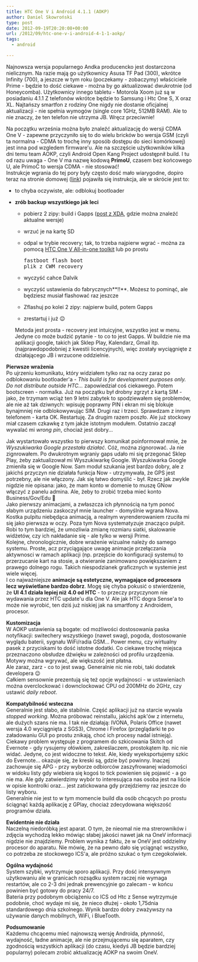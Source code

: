 ```yaml
---
title: HTC One V i Android 4.1.1 (AOKP)
author: Daniel Skowroński
type: post
date: 2012-09-19T20:20:08+00:00
url: /2012/09/htc-one-v-i-android-4-1-1-aokp/
tags:
  - android

---
```

Najnowsza wersja popularnego Andka producencko jest dostarczona nielicznym. Na razie mają go użytkownicy Asusa TF Pad (300), wkrótce Infinity (700), a jeszcze w tym roku (poczekamy - zobaczymy) właściciele Prime - będzie to dość ciekawe - można by go aktualizować dwukrotnie (od Honeycomba). Użytkownicy innego tabletu - Motorola Xoom już są w posiadaniu 4.1.1 Z telefonów wkrótce będzie to Samsung i Htc One S, X oraz XL. Najtańszy smartfon z rodziny One nigdy nie dostanie oficjalnej aktualizacji - nie spełnia wymogów (single core 1GHz, 512MB RAM). Ale to nie znaczy, że ten telefon nie utrzyma JB. Wręcz przeciwnie!

Na początku września można było znaleźć aktualizację do wersji CDMA One V - zapewne przyczyniło się to do wielu bricków bo wersja GSM (czyli ta normalna - CDMA to trochę inny sposób dostępu do sieci komórkowej) jest inna pod wzgledem firmware'u. Ale na szczęście użytkowników kilka dni temu team AOKP, czyli Android Open Kang Project udostępnił build. I tu od razu uwaga - One V ma nazwę kodową **PrimoU**, czasem bez końcowego U, ale PrimoC to wersja CDMA - nie stosować!  
Instrukcje wgrania do tej pory były często dość mało wiarygodne, dopiro teraz na stronie domowej ([link][1]) pojawiła się instrukcja, ale w skrócie jest to:

  * to chyba oczywiste, ale: odblokuj bootloader
  * **zrób backup wszystkiego jak leci**</u> 
      * pobierz 2 zipy: build i Gapps ([post z XDA][2], gdzie można znaleźć aktualne wersje)
      * wrzuć je na kartę SD
      * odpal w trybie recovery; tak, to trzeba najpierw wgrać - można za pomocą [HTC One V All-in-one toolkit][3] lub po prostu <pre class="EnlighterJSRAW bash">fastboot flash boot plik_z_CWM_recovery</pre>
    
      * wyczyść cahce Dalvik
      * wyczyść ustawienia do fabrycznych**!!**. Możesz to pominąć, ale będziesz musiał flashować raz jeszcze
      * Zflashuj po kolei 2 zipy: najpierw build, potem Gapps
      * zrestartuj i już 😉</ul> 
    Metoda jest prosta - recovery jest intuicyjne, wszystko jest w menu. Jedyne co może budzić pytanie - to co to jest Gapps. W buildzie nie ma aplikacji google, takich jak Sklep Play, Kalendarz, Gmail itp. (najprawdopodobniej z kwestii licencyjnych), więc zostały wyciągnięte z działającego JB i wrzucone oddzielnie.
    
    **Pierwsze wrażenia**  
    Po ujrzeniu komunikatu, który widziałem tylko raz na oczy zaraz po odblokowaniu bootloader'a - _This build is for development purposes only. Do not distribute outside HTC..._ zapowiedział coś ciekawego. Potem bootscreen - normalka. Już na początku był drobny zgrzyt z kartą SIM - jako, że trzymam wciąż ten 9 letni zabytek to spodziewałem się problemów, ale nie aż tak dziwnych: wpisuję poprawny PIN i ekran mi się blokuje bynajmniej nie odblokowywując SIM. Drugi raz i trzeci. Sprawdzam z innym telefonem - karta OK. Restartuję. Za drugim razem poszło. Ale już stockowy miał czasem czkawkę z tym jakże istotnym modułem. Ostatnio zaczął wywalać mi _wrong pin_, chociaż jest dobry...  
  
    Jak wystartowało wszystko to pierwszy komunikat poinformował mnie, że _Wyszukiwarka Google przestała działać_. Cóż, można zignorować. Ja nie zignrowałem. Po dwukrotnym wgraniy gaps udało mi się przegonać Sklep Play, żeby zaktualizował mi Wyszukiwarkę Google. Wyszukiwarka Google zmieniła się w Google Now. Sam moduł szukania jest bardzo dobry, ale z jakichś przyczyn nie działała funkcja Now - utrzymywała, że GPS jest potrzebny, ale nie włączony. Jak się łatwo domyślić - był. Rzecz jak zwykle nigdzie nie opisana: jako, że mam konto w domenie to muszę GNow włączyć z panelu admina. Ale, żeby to zrobić trzeba mieć konto Business/Gov/Edu 🙁  
    Jako pierwszy animacjami, a zwłaszcza ich płynnością na tym ponoć słabym urządzeniu zaskoczył mnie launcher - domyślnie wgrana Nova. Kostka pulpitu niebędąca animacją, a realnym wyrenderowaniem rzuciła mi się jako pierwsza w oczy. Poza tym Nova systematyzuje znacząco pulpit. Robi to tym bardziej, że umozliwia zmianę rozmiaru siatki, skalowanie widżetów, czy ich nakładanie się - ale tylko w wersji Prime.  
    Kolejne, chronologicznie, dobre wrażenie wizualne należy do samego systemu. Proste, acz przyciągające uwagę animacje przełączania aktywnosci w ramach aplikacji (np. przejście do konfiguracji systemu) to przerzucanie kart na stosie, a otwieranie zanimowano powiększaniem z prawego dolnego rogu. Takich niespodzianek graficznych w systemie jest wiele więcej.  
    I co najważniejsze **animacje są estetyczne, wymagające od procesora lecz wyświetlane bardzo dobrz**. Mogę się chyba pokusić o stwierdzenie, że **UI 4.1 działa lepiej niż 4.0 od HTC** - to przeczy przyczynom nie wydawania przez HTC update'u dla One V. Ale jak HTC dogra Sense'a to może nie wyrobić, ten dziś już niskiej jak na smartfony z Androidem, procesor.
    
    **Kustomizacja**  
    W AOKP ustawienia są bogate: od możliwości dostosowania paska notyfikacji: switechery wszystkiego (nawet swag), pogoda, dostosowanie wyglądu baterii, sygnału WiFi/radia GSM... Power menu, czy wirtualny pasek z przyciskami to dość istotne dodatki. Co ciekawe trochę miejsca przeznaczono obsłudze dźwięku w zależności od profilu urządzenia. Motywy można wgrywać, ale większość jest płatna.  
    Ale zaraz, zarz - co to jest swag. Generalnie nic nie robi, taki dodatek developera 😉  
    Całkiem sensownie prezentują się też opcje wydajnosci - w ustawieniach można overclockować i downclockować CPU od 200MHz do 2GHz, czy ustawić _daily reboot_.  
  
    **Kompatybilność wsteczna**  
    Generalnie jest słabo, ale stabilnie. Część aplikacji już na starcie wywala _stopped working_. Można próbować reinstallu, jakichś apk'ów z internetu, ale dużych szans nie ma. I tak nie działają: IVONA, Polaris Office (nawet wersja 4.0 wyciągnięta z SGS3), Chrome i Firefox (przeglądarki te po załadowaniu GUI po prostu znikają, choć ich procesy nadal istnieją).  
    Ciekawy problem występuje z programem do szkicowania Skitch od Evernote - gdy rysujemy ołówkiem, zakreślaczem, prostokątem itp. nic nie widać. Jedyne, co jest widoczne to tekst. Ale, kiedy wyeksportujemy szkic do Evernote... okazuje się, że kreski są, gdzie być powinny. Inaczej zachowuje się APG - przy wyborze odbiorców zaszyfrowanej wiadomości w widoku listy gdy wiebiera się kogoś to tick powienien się pojawić - a go nie ma. Ale gdy zatwierdzimy wybór to interesująca nas osoba jest na liście w opisie kontrolki oraz... jest zatickowana gdy przejdziemy raz jeszcze do listy wyboru.  
    Generalnie nie jest to w tym momencie build dla osób chcących po prostu ściągnąć każdą aplikację z GPlay, chociaż zdecydowana większość programów działa.
    
    **Ewidentnie nie działa**  
    Naczelną niedoróbką jest aparat. O tym, że nieomal nie ma strerowników i zdjęcia wychodzą lekko mówiąc słabej jakości nawet jak na OneV informacji nigdzie nie znajdziemy. Problem wynika z faktu, że w OneV jest oddzielny procesor do aparatu. Nie mówię, że na pewno dało się yciągnąć wszystko, co potrzeba ze stockowego ICS'a, ale próżno szukać o tym czegokolwiek.
    
    **Ogólna wydajność**  
    System szybki, wytrzymuje sporo aplikacji. Przy dość intensywnym użytkowaniu ale w granicach rozsądku system raczej nie wymaga restartów, ale co 2-3 dni jednak prewencyjnie go zalecam - w końcu powinien być gotowy do pracy 24/7.  
    Bateria przy podobnym obciążeniu co ICS od Htc z Sense wytrzymuje podobnie, choć wydaje mi się, że nieco dłużej - około 1,75dnia standardowego dnia szkolnego. Wynik bardzo dobry zważywszy na używanie danych mobilnych, WiFi, i BlueTooth.
    
    **Podsumowanie**  
    Każdemu chcącemu mieć najnowszą wersję Androida, płynność, wydajność, ładne animacje, ale nie przejmującemu się aparatem, czy zgodnością wszystkich aplikacji (do czasu, kiedyś JB będzie bardziej popularny) polecam zrobić aktualizację AOKP na swoim OneV.

 [1]: http://www.android.com/about/jelly-bean/
 [2]: http://forum.xda-developers.com/showthread.php?t=1882990
 [3]: http://www.androidauthority.com/one-v-root-bootloader-unlock-custom-recovery-all-in-one-tool-93023/